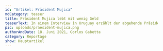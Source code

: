 ```yaml
---
id: "Artikel: Präsident Mujica"
mdCategory: teaser
title: Präsident Mujica lebt mit wenig Geld
teaserText: In einem Interview in Uruguay erzählt der abgehende Präsident, wieso er nicht im Präsidentenpalast leben will. Und wieso er keinen Groll auf seine ehemaligen Folterer hat und nur Sinn und Leben sieht, ohne Hass.
pic: uploads/praesident-mujica.png
authorAndDate: 18. Juni 2021, Corlos Gabetta
category: Reportage
show: Hauptartikel
---
```

